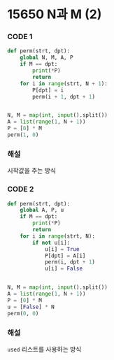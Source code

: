 # 15650 N과 M (2)



### CODE 1

```python
def perm(strt, dpt):
    global N, M, A, P
    if M == dpt:
        print(*P)
        return
    for i in range(strt, N + 1):
        P[dpt] = i
        perm(i + 1, dpt + 1)


N, M = map(int, input().split())
A = list(range(1, N + 1))
P = [0] * M
perm(1, 0)
```

### 해설

시작값을 주는 방식



### CODE 2

```python
def perm(strt, dpt):
    global A, P, u
    if M == dpt:
        print(*P)
        return
    for i in range(strt, N):
        if not u[i]:
            u[i] = True
            P[dpt] = A[i]
            perm(i, dpt + 1)
            u[i] = False


N, M = map(int, input().split())
A = list(range(1, N + 1))
P = [0] * M
u = [False] * N
perm(0, 0)
```

### 해설

`used` 리스트를 사용하는 방식

